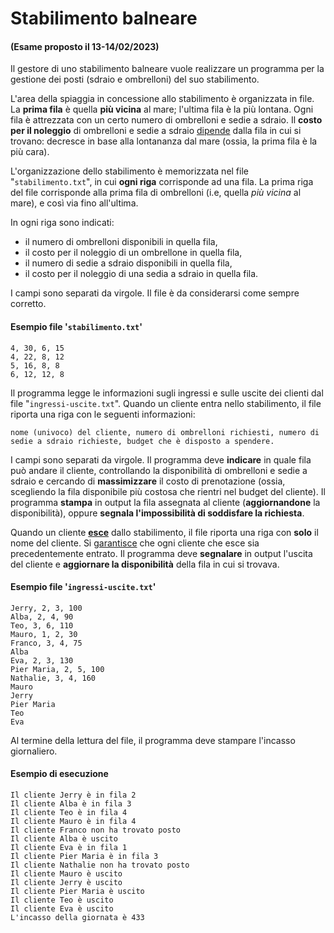 # Stabilimento balneare

#### (Esame proposto il 13-14/02/2023)

Il gestore di uno stabilimento balneare vuole realizzare un programma per la gestione 
dei posti (sdraio e ombrelloni) del suo stabilimento.

L'area della spiaggia in concessione allo stabilimento è organizzata in file. La 
**prima fila** è quella **più vicina** al mare; l'ultima fila è la più lontana. 
Ogni fila è attrezzata con un certo numero di ombrelloni e sedie a sdraio. 
Il **costo per il noleggio** di ombrelloni e sedie a sdraio <u>dipende</u> dalla fila
in cui si trovano: decresce in base alla lontananza dal mare (ossia, la prima 
fila è la più cara).

L'organizzazione dello stabilimento è memorizzata nel file "`stabilimento.txt`",
in cui **ogni riga** corrisponde ad una fila. La prima riga del file corrisponde alla 
prima fila di ombrelloni (i.e, quella *più vicina* al mare), e così via fino all'ultima.

In ogni riga sono indicati:

- il numero di ombrelloni disponibili in quella fila,
- il costo per il noleggio di un ombrellone in quella fila,
- il numero di sedie a sdraio disponibili in quella fila,
- il costo per il noleggio di una sedia a sdraio in quella fila.

I campi sono separati da virgole. Il file è da considerarsi come sempre corretto.

#### Esempio file '`stabilimento.txt`'

    4, 30, 6, 15
    4, 22, 8, 12
    5, 16, 8, 8
    6, 12, 12, 8

Il programma legge le informazioni sugli ingressi e sulle uscite dei clienti 
dal file "`ingressi-uscite.txt`". Quando un cliente entra nello stabilimento, 
il file riporta una riga con le seguenti informazioni:

    nome (univoco) del cliente, numero di ombrelloni richiesti, numero di sedie a sdraio richieste, budget che è disposto a spendere.

I campi sono separati da virgole. Il programma deve **indicare** in quale fila può andare
il cliente, controllando la disponibilità di ombrelloni e sedie a sdraio e 
cercando di **massimizzare** il costo di prenotazione (ossia, scegliendo la fila 
disponibile più costosa che rientri nel budget del cliente). Il programma **stampa** 
in output la fila assegnata al cliente (**aggiornandone** la disponibilità), oppure 
**segnala l'impossibilità di soddisfare la richiesta**.

Quando un cliente <u>**esce**</u> dallo stabilimento, il file riporta una riga con **solo**
il nome del cliente. Si <u>garantisce</u> che ogni cliente che esce sia precedentemente entrato.
Il programma deve **segnalare** in output l'uscita del cliente e **aggiornare la disponibilità**
della fila in cui si trovava.

#### Esempio file '`ingressi-uscite.txt`'

    Jerry, 2, 3, 100
    Alba, 2, 4, 90
    Teo, 3, 6, 110
    Mauro, 1, 2, 30
    Franco, 3, 4, 75
    Alba
    Eva, 2, 3, 130
    Pier Maria, 2, 5, 100
    Nathalie, 3, 4, 160
    Mauro
    Jerry
    Pier Maria
    Teo
    Eva

Al termine della lettura del file, il programma deve stampare l'incasso giornaliero.

#### Esempio di esecuzione

    Il cliente Jerry è in fila 2
    Il cliente Alba è in fila 3
    Il cliente Teo è in fila 4
    Il cliente Mauro è in fila 4
    Il cliente Franco non ha trovato posto
    Il cliente Alba è uscito
    Il cliente Eva è in fila 1
    Il cliente Pier Maria è in fila 3
    Il cliente Nathalie non ha trovato posto
    Il cliente Mauro è uscito
    Il cliente Jerry è uscito
    Il cliente Pier Maria è uscito
    Il cliente Teo è uscito
    Il cliente Eva è uscito
    L'incasso della giornata è 433
